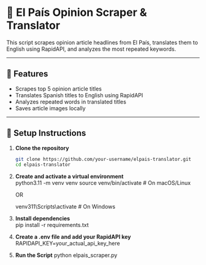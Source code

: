 # 📰 El País Opinion Scraper & Translator

This script scrapes opinion article headlines from El País, translates them to English using RapidAPI, and analyzes the most repeated keywords.

---

## 🚀 Features

- Scrapes top 5 opinion article titles
- Translates Spanish titles to English using RapidAPI
- Analyzes repeated words in translated titles
- Saves article images locally

---

## 🔧 Setup Instructions

1. **Clone the repository**

   ```bash
   git clone https://github.com/your-username/elpais-translator.git
   cd elpais-translator

   ```

2. **Create and activate a virtual environment**  
   python3.11 -m venv venv
   source venv/bin/activate # On macOS/Linux

   OR

   venv311\Scripts\activate # On Windows

3. **Install dependencies**  
   pip install -r requirements.txt

4. **Create a .env file and add your RapidAPI key**  
   RAPIDAPI_KEY=your_actual_api_key_here

5. **Run the Script**
   python elpais_scraper.py

